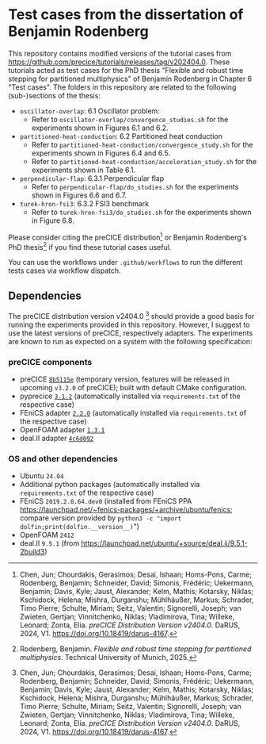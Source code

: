 # Test cases from the dissertation of Benjamin Rodenberg

This repository contains modified versions of the tutorial cases from https://github.com/precice/tutorials/releases/tag/v202404.0. These tutorials acted as test cases for the PhD thesis "Flexible and robust time stepping for partitioned multiphysics" of Benjamin Rodenberg in Chapter 6 "Test cases". The folders in this repository are related to the following (sub-)sections of the thesis:

* `oscillator-overlap`: 6.1 Oscillator problem: 
    * Refer to `oscillator-overlap/convergence_studies.sh` for the experiments shown in Figures 6.1 and 6.2.
* `partitioned-heat-conduction`: 6.2 Partitioned heat conduction
    * Refer to `partitioned-heat-conduction/convergence_study.sh` for the experiments shown in Figures 6.4 and 6.5.
    * Refer to `partitioned-heat-conduction/acceleration_study.sh` for the experiments shown in Table 6.1.
* `perpendicular-flap`: 6.3.1 Perpendicular flap
    * Refer to `perpendicular-flap/do_studies.sh` for the experiments shown in Figures 6.6 and 6.7.
* `turek-hron-fsi3`: 6.3.2 FSI3 benchmark
    * Refer to `turek-hron-fsi3/do_studies.sh` for the experiments shown in Figure 6.8.

Please consider citing the preCICE distribution[^1] or Benjamin Rodenberg's PhD thesis[^2] if you find these tutorial cases useful.

You can use the workflows under `.github/workflows` to run the different tests cases via workflow dispatch.

## Dependencies

The preCICE distribution version v2404.0 [^1] should provide a good basis for running the experiments provided in this repository. However, I suggest to use the latest versions of preCICE, respectively adapters. The experiments are known to run as expected on a system with the following specification:

### preCICE components

* preCICE [`8b5115e`](https://github.com/precice/precice/commit/8b5115ee689a71f4d8f473cbe633a3ff8d642050) (temporary version, features will be released in upcoming `v3.2.0` of preCICE); built with default CMake configuration.
* pyprecice [`3.1.2`](https://github.com/precice/python-bindings/releases/tag/v3.1.2) (automatically installed via `requirements.txt` of the respective case)
* FEniCS adapter [`2.2.0`](https://github.com/precice/fenics-adapter/releases/tag/v2.2.0) (automatically installed via `requirements.txt` of the respective case)
* OpenFOAM adapter [`1.3.1`](https://github.com/precice/openfoam-adapter/releases/tag/v1.3.1)
* deal.II adapter [`4c6d092`](https://github.com/precice/dealii-adapter/commit/4c6d092c60c750478b08cfac25da1ff174c2d6f5)

### OS and other dependencies

* Ubuntu `24.04`
* Additional python packages (automatically installed via `requirements.txt` of the respective case)
* FEniCS `2019.2.0.64.dev0` (installed from FEniCS PPA https://launchpad.net/~fenics-packages/+archive/ubuntu/fenics; compare version provided by `python3 -c "import dolfin;print(dolfin.__version__)`")
* OpenFOAM `2412`
* deal.II `9.5.1` (from https://launchpad.net/ubuntu/+source/deal.ii/9.5.1-2build3)

[^1]: Chen, Jun; Chourdakis, Gerasimos; Desai, Ishaan; Homs-Pons, Carme; Rodenberg, Benjamin; Schneider, David; Simonis, Frédéric; Uekermann, Benjamin; Davis, Kyle; Jaust, Alexander; Kelm, Mathis; Kotarsky, Niklas; Kschidock, Helena; Mishra, Durganshu; Mühlhäußer, Markus; Schrader, Timo Pierre; Schulte, Miriam; Seitz, Valentin; Signorelli, Joseph; van Zwieten, Gertjan; Vinnitchenko, Niklas; Vladimirova, Tina; Willeke, Leonard; Zonta, Elia. *preCICE Distribution Version v2404.0*. DaRUS, 2024, V1. https://doi.org/10.18419/darus-4167.
[^2]: Rodenberg, Benjamin. *Flexible and robust time stepping for partitioned multiphysics*. Technical University of Munich, 2025.
